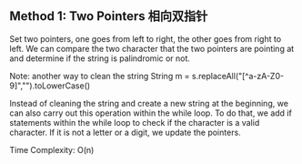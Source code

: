 ## Method 1: Two Pointers 相向双指针

Set two pointers, one goes from left to right, the other goes from right to left. We can compare the two character that the two pointers are pointing at and determine if the string is palindromic or not. 

Note: another way to clean the string 
String m = s.replaceAll("[^a-zA-Z0-9]","").toLowerCase()

Instead of cleaning the string and create a new string at the beginning, we can also carry out this operation within the while loop. To do that, we add if statements within the while loop to check if the character is a valid character. If it is not a letter or a digit, we update the pointers. <br />

Time Complexity: O(n)
